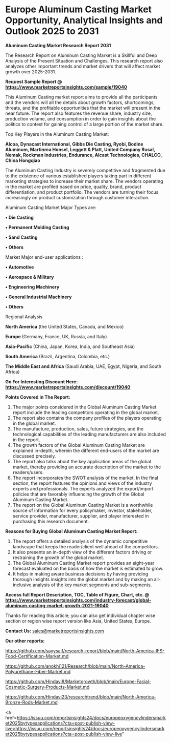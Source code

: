 # Europe Aluminum Casting Market Opportunity, Analytical Insights and Outlook 2025 to 2031

<strong>Aluminum Casting Market Research Report 2031</strong>

The Research Report on Aluminum Casting Market is a Skillful and Deep Analysis of the Present Situation and Challenges. This research report also analyzes other important trends and market drivers that will affect market growth over 2025-2031.

<strong>Request Sample Report @ <a href=https://www.marketreportsinsights.com/sample/19040>https://www.marketreportsinsights.com/sample/19040</a></strong>

This Aluminum Casting market report aims to provide all the participants and the vendors will all the details about growth factors, shortcomings, threats, and the profitable opportunities that the market will present in the near future. The report also features the revenue share, industry size, production volume, and consumption in order to gain insights about the politics to contest for gaining control of a large portion of the market share.

Top Key Players in the Aluminum Casting Market:

<strong>Alcoa, Dynacast International, Gibbs Die Casting, Ryobi, Bodine Aluminum, Martinrea Honsel, Leggett & Platt, United Company Rusal, Nemak, Rockman Industries, Endurance, Alcast Technologies, CHALCO, China Hongqiao</strong>

The Aluminum Casting Industry is severely competitive and fragmented due to the existence of various established players taking part in different marketing strategies to increase their market share. The vendors operating in the market are profiled based on price, quality, brand, product differentiation, and product portfolio. The vendors are turning their focus increasingly on product customization through customer interaction.

Aluminum Casting Market Major Types are:

<strong>• Die Casting

• Permanent Molding Casting

• Sand Casting

• Others</strong>

Market Major end-user applications :

<strong>• Automotive

• Aerospace & Military

• Engineering Machinery

• General Industrial Machinery

• Others</strong>

Regional Analysis

</u><strong><b>North America</b></strong> (the United States, Canada, and Mexico)

<strong><b>Europe </b></strong>(Germany, France, UK, Russia, and Italy)

<strong><b>Asia-Pacific</b></strong> (China, Japan, Korea, India, and Southeast Asia)

<strong><b>South America</b></strong> (Brazil, Argentina, Colombia, etc.)

<strong><b>The Middle East and Africa</b></strong> (Saudi Arabia, UAE, Egypt, Nigeria, and South Africa)

<strong>Go For Interesting Discount Here: <a href=https://www.marketreportsinsights.com/discount/19040>https://www.marketreportsinsights.com/discount/19040</a></strong>

<strong>Points Covered in The Report:</strong>
<ol>
  <li>The major points considered in the Global Aluminum Casting Market report include the leading competitors operating in the global market.</li>
  <li>The report also contains the company profiles of the players operating in the global market.</li>
  <li>The manufacture, production, sales, future strategies, and the technological capabilities of the leading manufacturers are also included in the report.</li>
  <li>The growth factors of the Global Aluminum Casting Market are explained in-depth, wherein the different end-users of the market are discussed precisely.</li>
  <li>The report also talks about the key application areas of the global market, thereby providing an accurate description of the market to the readers/users.</li>
  <li>The report incorporates the SWOT analysis of the market. In the final section, the report features the opinions and views of the industry experts and professionals. The experts analyzed the export/import policies that are favorably influencing the growth of the Global Aluminum Casting Market.</li>
  <li>The report on the Global Aluminum Casting Market is a worthwhile source of information for every policymaker, investor, stakeholder, service provider, manufacturer, supplier, and player interested in purchasing this research document.</li>
</ol>
<strong>Reasons for Buying Global Aluminum Casting Market Report:</strong>

<ol>
  <li>The report offers a detailed analysis of the dynamic competitive landscape that keeps the reader/client well ahead of the competitors.</li>
  <li>It also presents an in-depth view of the different factors driving or restraining the growth of the global market.</li>
  <li>The Global Aluminum Casting Market report provides an eight-year forecast evaluated on the basis of how the market is estimated to grow.</li>
  <li>It helps in making aware business decisions by having providing thorough insights insights into the global market and by making an all-inclusive analysis of the key market segments and sub-segments.</li>
</ol>
<strong>Access full Report Description, TOC, Table of Figure, Chart, etc. @ <a href=https://www.marketreportsinsights.com/industry-forecast/global-aluminum-casting-market-growth-2021-19040>https://www.marketreportsinsights.com/industry-forecast/global-aluminum-casting-market-growth-2021-19040</a></strong>


Thanks for reading this article; you can also get individual chapter wise section or region wise report version like Asia, United States, Europe.

<strong>Contact Us:</strong>
sales@marketreportsinsights.com

<strong>Our other reports:</strong>

<a href=https://github.com/sayysaif/research-report/blob/main/North-America-IFS-Food-Certification-Market.md>https://github.com/sayysaif/research-report/blob/main/North-America-IFS-Food-Certification-Market.md</a>

<a href=https://github.com/anokhi121/Research/blob/main/North-America-Polyurethane-Fiber-Market.md>https://github.com/anokhi121/Research/blob/main/North-America-Polyurethane-Fiber-Market.md</a>

<a href=https://github.com/Hindavi8/Marketgrowth/blob/main/Europe-Facial-Cosmetic-Surgery-Products-Market.md>https://github.com/Hindavi8/Marketgrowth/blob/main/Europe-Facial-Cosmetic-Surgery-Products-Market.md</a>

<a href=https://github.com/Hindavi23/researchtrend/blob/main/North-America-Bronze-Rods-Market.md>https://github.com/Hindavi23/researchtrend/blob/main/North-America-Bronze-Rods-Market.md</a>

<a href=https://issuu.com/reportsinsights24/docs/europeoxygencylindersmarket2025bytypesapplications?cta=post-publish-view-live>https://issuu.com/reportsinsights24/docs/europeoxygencylindersmarket2025bytypesapplications?cta=post-publish-view-live</a>"
